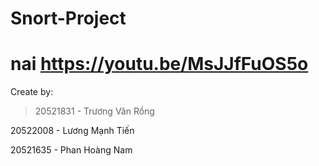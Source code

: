 # Snort-Project
nai
https://youtu.be/MsJJfFuOS5o
=============================================
Create by:

> 20521831 - Trương Văn Rồng

20522008 - Lương Mạnh Tiến

20521635 - Phan Hoàng Nam
